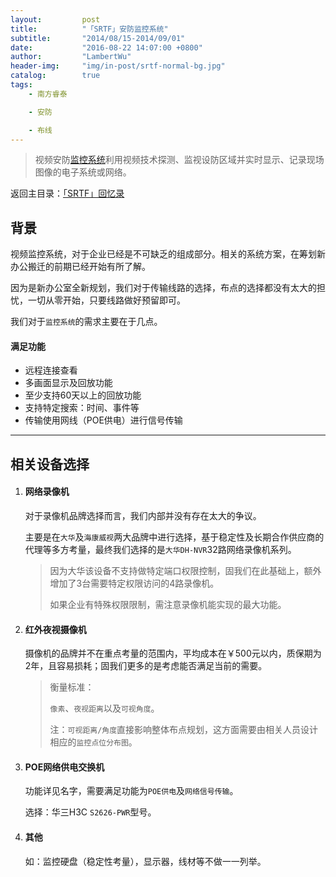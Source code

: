 ```yaml
---
layout:     	post
title:      	"「SRTF」安防监控系统"
subtitle:   	"2014/08/15-2014/09/01"
date:       	"2016-08-22 14:07:00 +0800"
author:     	"LambertWu"
header-img: 	"img/in-post/srtf-normal-bg.jpg"
catalog:	    true
tags:
    - 南方睿泰

    - 安防

    - 布线
---
```


> 视频安防[监控系统](http://baike.baidu.com/view/130518.htm)利用视频技术探测、监视设防区域并实时显示、记录现场图像的电子系统或网络。

返回主目录：[「SRTF」回忆录](/2016/08/22/hello-srtf/)

## 背景

视频监控系统，对于企业已经是不可缺乏的组成部分。相关的系统方案，在筹划新办公搬迁的前期已经开始有所了解。

因为是新办公室全新规划，我们对于传输线路的选择，布点的选择都没有太大的担忧，一切从零开始，只要线路做好预留即可。

我们对于`监控系统`的需求主要在于几点。

#### 满足功能

- 远程连接查看
- 多画面显示及回放功能
- 至少支持60天以上的回放功能
- 支持特定搜索：时间、事件等
- 传输使用网线（POE供电）进行信号传输

---

## 相关设备选择

1. #### 网络录像机

   对于录像机品牌选择而言，我们内部并没有存在太大的争议。

   主要是在`大华`及`海康威视`两大品牌中进行选择，基于稳定性及长期合作供应商的代理等多方考量，最终我们选择的是`大华DH-NVR`32路网络录像机系列。

   > 因为大华该设备不支持做特定端口权限控制，固我们在此基础上，额外增加了3台需要特定权限访问的4路录像机。
   >
   > 如果企业有特殊权限限制，需注意录像机能实现的最大功能。

2. #### 红外夜视摄像机

   摄像机的品牌并不在重点考量的范围内，平均成本在￥500元以内，质保期为2年，且容易损耗；固我们更多的是考虑能否满足当前的需要。

   > 衡量标准：
   >
   > `像素`、`夜视距离`以及`可视角度`。
   >
   > 注：`可视距离/角度`直接影响整体布点规划，这方面需要由相关人员设计相应的`监控点位分布图`。

3. #### POE网络供电交换机

   功能详见名字，需要满足功能为`POE供电`及`网络信号传输`。

   选择：华三H3C `S2626-PWR`型号。

4. #### 其他

   如：监控硬盘（稳定性考量），显示器，线材等不做一一列举。